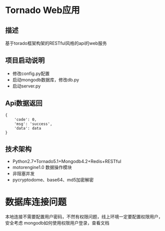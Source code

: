 # Tornado Web应用

## 描述
基于torado框架构架的RESTful风格的api的web服务

## 项目启动说明
- 修改config.py配置
- 启动mongodb数据库，修改db.py
- 启动server.py

## Api数据返回
```
{
    'code': 0,
    'msg': 'success',
    'data': data
}
```

## 技术架构
- Python2.7+Tornado5.1+Mongodb4.2+Redis+RESTful
- motorengine1.0 数据操作模块
- 非阻塞并发
- pycryptodome、base64、md5加密解密

# 数据库连接问题
本地连接不需要配置用户密码，不然有权限问题，线上环境一定要配置权限用户，安全考虑
mongodb如何使用权限用户登录，查看文档